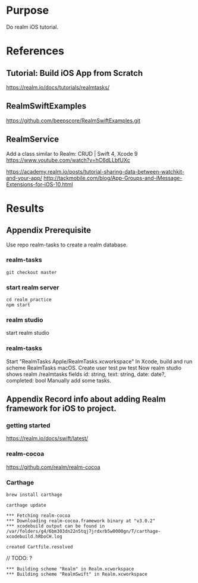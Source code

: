 # Purpose
Do realm iOS tutorial.

# References

## Tutorial: Build iOS App from Scratch
https://realm.io/docs/tutorials/realmtasks/

## RealmSwiftExamples
https://github.com/beepscore/RealmSwiftExamples.git

## RealmService
Add a class similar to Realm: CRUD | Swift 4, Xcode 9
https://www.youtube.com/watch?v=hC6dLLbfUXc

https://academy.realm.io/posts/tutorial-sharing-data-between-watchkit-and-your-app/
http://tackmobile.com/blog/App-Groups-and-iMessage-Extensions-for-iOS-10.html

# Results

## Appendix Prerequisite
Use repo realm-tasks to create a realm database.

### realm-tasks
    git checkout master

### start realm server
    cd realm_practice
    npm start

### realm studio
start realm studio

### realm-tasks
Start "RealmTasks Apple/RealmTasks.xcworkspace"
In Xcode, build and run scheme RealmTasks macOS.
Create user test pw test
Now realm studio shows realm <uuid>/realmtasks
fields
id: string, text: string, date: date?, completed: bool
Manually add some tasks.

## Appendix Record info about adding Realm framework for iOS to project.

### getting started
https://realm.io/docs/swift/latest/

### realm-cocoa
https://github.com/realm/realm-cocoa

### Carthage

    brew install carthage

    carthage update

    *** Fetching realm-cocoa
    *** Downloading realm-cocoa.framework binary at "v3.0.2"
    *** xcodebuild output can be found in /var/folders/g4/6bm303dn22n5tqj7jrdxrb5w0000gn/T/carthage-xcodebuild.hRboCH.log

    created Cartfile.resolved

// TODO: ?

    *** Building scheme "Realm" in Realm.xcworkspace
    *** Building scheme "RealmSwift" in Realm.xcworkspace

